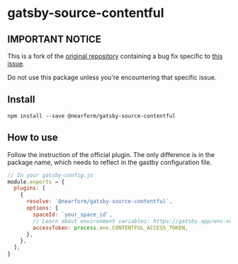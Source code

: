 # gatsby-source-contentful

## IMPORTANT NOTICE

This is a fork of the [original repository](https://github.com/gatsbyjs/gatsby) containing a bug fix specific to [this issue](https://github.com/gatsbyjs/gatsby/issues/11364).

Do not use this package unless you're encountering that specific issue.

## Install

`npm install --save @nearform/gatsby-source-contentful`

## How to use

Follow the instruction of the official plugin. The only difference is in the package name, which needs to reflect in the gastby configuration file.

```javascript
// In your gatsby-config.js
module.exports = {
  plugins: [
    {
      resolve: `@nearform/gatsby-source-contentful`,
      options: {
        spaceId: `your_space_id`,
        // Learn about environment variables: https://gatsby.app/env-vars
        accessToken: process.env.CONTENTFUL_ACCESS_TOKEN,
      },
    },
  ],
}
```

